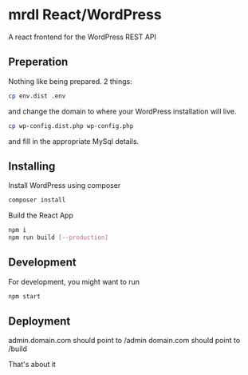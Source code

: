 # mrdl React/WordPress

A react frontend for the WordPress REST API

## Preperation

Nothing like being prepared. 2 things:

```bash
cp env.dist .env
```

and change the domain to where your WordPress installation will live.

```bash
cp wp-config.dist.php wp-config.php
```

and fill in the appropriate MySql details.

## Installing

Install WordPress using composer

```bash
composer install
```

Build the React App

```bash
npm i
npm run build [--production]
```

## Development

For development, you might want to run

```bash
npm start
```

## Deployment

admin.domain.com should point to /admin
domain.com should point to /build

That's about it
